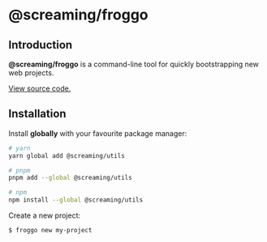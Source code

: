 # @screaming/froggo

## Introduction

**@screaming/froggo** is a command-line tool for quickly bootstrapping new web projects.

[View source code.](https://github.com/screamingtools/froggo)

## Installation

Install **globally** with your favourite package manager:

```sh
# yarn
yarn global add @screaming/utils

# pnpm
pnpm add --global @screaming/utils

# npm
npm install --global @screaming/utils
```

Create a new project:

```sh
$ froggo new my-project
```
